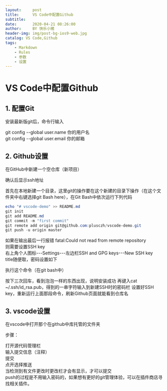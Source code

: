 ```yaml
---
layout:     post
title:      VS Code中配置Github
subtitle:   
date:       2020-04-21 08:26:00
author:     BY 快乐小猪
header-img: img/post-bg-ios9-web.jpg
catalog: VS Code,Github
tags:
    - Markdown
    - Rules
    - 参数
    - 设置
---
```

# VS Code中配置Github

## 1. 配置Git

安装最新版git后，命令行输入

git config --global user.name 你的用户名  
git config --global user.email 你的邮箱

## 2. Github设置

在GitHub中新建一个空仓库（新项目）

确认后显示ssh地址  

首先在本地新建一个目录，这里git的操作要在这个新建的目录下操作（在这个文件夹中右键选择git Bash here），在Git Bash中依次运行下列代码

```powershell
echo "# vscode-demo" >> README.md  
git init  
git add README.md  
git commit -m "first commit"  
git remote add origin git@github.com:plusczh/vscode-demo.git  
git push -u origin master  
```

如果在输出最后一行报错 fatal:Could not read from remote repository  
则需要设置SSH key  
右上角个人图标---Settings---左边栏SSH and GPG keys---New SSH key  
title随便取，密码设置如下  

执行这个命令（在git bash中）

按下三次回车，看到泡泡一样的东西出现，说明安装成功
再键入cat ~/.ssh/id_rsa.pub，得到的一串字符输入到新建SSH时的密码栏
设置好SSH key，重新运行上面那段命令，刷新Github页面就能看到仓库名

## 3. vscode设置

在vscode中打开那个在github中库托管的文件夹

步骤：

打开源代码管理栏  
输入提交信息（注释）  
提交  
点开选择推送  
当检测到有文件更改时更改栏才会有显示，才可以提交  
push的过程是不用输入密码的，如果想有更好的git管理体验，可以在插件商店寻找相关插件。
